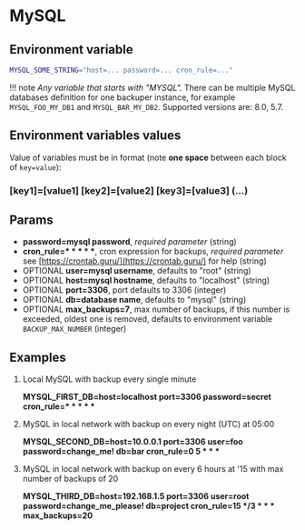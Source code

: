 # MySQL

## Environment variable

```bash
MYSQL_SOME_STRING="host=... password=... cron_rule=..."
```

!!! note
    *Any variable that starts with "MYSQL".* There can be multiple MySQL databases definition for one backuper instance, for example `MYSQL_FOO_MY_DB1` and `MYSQL_BAR_MY_DB2`. Supported versions are: 8.0, 5.7.

## Environment variables values

Value of variables must be in format (note **one space** between each block of `key=value`):
<h3> 
[key1]=[value1] [key2]=[value2] [key3]=[value3] (...)
</h3>

## Params

- **password=mysql password**, *required parameter* (string)
- **cron_rule=\* \* \* \* \***, cron expression for backups, *required parameter* see [https://crontab.guru/](https://crontab.guru/) for help (string)
- OPTIONAL **user=mysql username**, defaults to "root" (string)
- OPTIONAL **host=mysql hostname**, defaults to "localhost" (string)
- OPTIONAL **port=3306**, port defaults to 3306 (integer)
- OPTIONAL **db=database name**, defaults to "mysql" (string)
- OPTIONAL **max_backups=7**, max number of backups, if this number is exceeded, oldest one is removed, defaults to environment variable `BACKUP_MAX_NUMBER` (integer)

## Examples

1. Local MySQL with backup every single minute

    **MYSQL_FIRST_DB=host=localhost port=3306 password=secret cron_rule=\* \* \* \* \***

2. MySQL in local network with backup on every night (UTC) at 05:00

    **MYSQL_SECOND_DB=host=10.0.0.1 port=3306 user=foo password=change_me! db=bar cron_rule=0 5 \* \* \***

3. MySQL in local network with backup on every 6 hours at '15 with max number of backups of 20

    **MYSQL_THIRD_DB=host=192.168.1.5 port=3306 user=root password=change_me_please! db=project cron_rule=15 \*/3 \* \* \* max_backups=20**

<br>
<br>
